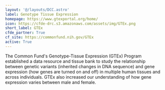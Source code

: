 ```yaml
---
layout: '@/layouts/DCC.astro'
label: Genotype Tissue Expression
homepage: https://www.gtexportal.org/home/
icon: https://cfde-drc.s3.amazonaws.com/assets/img/GTEx.png
short_label: GTEx
cfde_partner: True
cf_site: https://commonfund.nih.gov/GTEx
active: True
---
```

The Common Fund's Genotype-Tissue Expression (GTEx) Program established a data resource and tissue bank to study the relationship between genetic variants (inherited changes in DNA sequence) and gene expression (how genes are turned on and off) in multiple human tissues and across individuals. GTEx also increased our understanding of how gene expression varies between male and female.